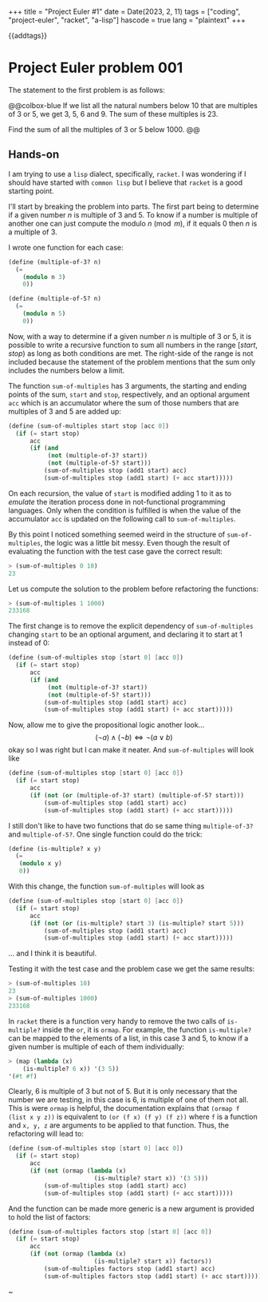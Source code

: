 +++
title = "Project Euler #1"
date = Date(2023, 2, 11)
tags = ["coding", "project-euler", "racket", "a-lisp"]
hascode = true
lang = "plaintext"
+++

{{addtags}}

# Project Euler problem 001

The statement to the first problem is as follows:

@@colbox-blue
If we list all the natural numbers below 10 that are multiples of 3 or 5, we get 3, 5, 6 and 9. The sum of these multiples is 23.

Find the sum of all the multiples of 3 or 5 below 1000.
@@

## Hands-on

I am trying to use a `lisp` dialect, specifically, `racket`. I was wondering if I should have started with `common lisp` but I believe that `racket` is a good starting point.

I'll start by breaking the problem into parts. The first part being to determine if a given number $n$ is multiple of 3 and 5. To know if a number is multiple of another one can just compute the modulo $n \pmod m$, if it equals 0 then $n$ is a multiple of $3$.

I wrote one function for each case:

```scheme
(define (multiple-of-3? n)
  (= 
    (modulo n 3)
    0))

(define (multiple-of-5? n) 
  (=
    (modulo n 5)
    0))
```

Now, with a way to determine if a given number $n$ is multiple of 3 or 5, it is possible to write a recursive function to sum all numbers in the range $[start,stop)$ as long as both conditions are met. The right-side of the range is not included because the statement of the problem mentions that the sum only includes the numbers below a limit.

The function `sum-of-multiples` has 3 arguments, the starting and ending points of the sum, `start` and `stop`, respectively, and an optional argument `acc` which is an accumulator where the sum of those numbers that are multiples of 3 and 5 are added up:

```scheme
(define (sum-of-multiples start stop [acc 0])
  (if (= start stop)
      acc
      (if (and
           (not (multiple-of-3? start))
           (not (multiple-of-5? start)))
          (sum-of-multiples stop (add1 start) acc)
          (sum-of-multiples stop (add1 start) (+ acc start)))))
```

On each recursion, the value of `start` is modified adding 1 to it as to *emulate* the iteration process done in not-functional programming languages. Only when the condition is fulfilled is when the value of the accumulator `acc` is updated on the following call to `sum-of-multiples`.

By this point I noticed something seemed weird in the structure of `sum-of-multiples`, the logic was a little bit messy. Even though the result of evaluating the function with the test case gave the correct result:

```scheme
> (sum-of-multiples 0 10)
23
```

Let us compute the solution to the problem before refactoring the functions:

```scheme
> (sum-of-multiples 1 1000)
233168
```

The first change is to remove the explicit dependency of `sum-of-multiples` changing `start` to be an optional argument, and declaring it to start at 1 instead of 0:

```scheme
(define (sum-of-multiples stop [start 0] [acc 0])
  (if (= start stop)
      acc
      (if (and
           (not (multiple-of-3? start))
           (not (multiple-of-5? start)))
          (sum-of-multiples stop (add1 start) acc)
          (sum-of-multiples stop (add1 start) (+ acc start)))))
```

Now, allow me to give the propositional logic another look...
$$
(\neg a) \land (\neg b) \Leftrightarrow \neg (a \lor b)
$$
okay so I was right but I can make it neater. And `sum-of-multiples` will look like

```scheme
(define (sum-of-multiples stop [start 0] [acc 0])
  (if (= start stop)
      acc
      (if (not (or (multiple-of-3? start) (multiple-of-5? start)))
          (sum-of-multiples stop (add1 start) acc)
          (sum-of-multiples stop (add1 start) (+ acc start)))))
```

I still don't like to have two functions that do se same thing `multiple-of-3?` and `multiple-of-5?`. One single function could do the trick:

```scheme
(define (is-multiple? x y)
  (=
   (modulo x y)
   0))
```

With this change, the function `sum-of-multiples` will look as

```scheme
(define (sum-of-multiples stop [start 0] [acc 0])
  (if (= start stop)
      acc
      (if (not (or (is-multiple? start 3) (is-multiple? start 5)))
          (sum-of-multiples stop (add1 start) acc)
          (sum-of-multiples stop (add1 start) (+ acc start)))))
```

... and I think it is beautiful.

Testing it with the test case and the problem case we get the same results:

```scheme
> (sum-of-multiples 10)
23
> (sum-of-multiples 1000)
233168
```

In `racket` there is a function very handy to remove the two calls of `is-multiple?` inside the `or`, it is `ormap`. For example, the function `is-multiple?` can be mapped to the elements of a list, in this case 3 and 5, to know if a given number is multiple of each of them individually:

```scheme
> (map (lambda (x)
	(is-multiple? 6 x)) '(3 5))
'(#t #f)
```

Clearly, 6 is multiple of 3 but not of 5. But it is only necessary that the number we are testing, in this case is 6, is multiple of one of them not all. This is were `ormap` is helpful, the documentation explains that `(ormap f (list x y z))` is equivalent to `(or (f x) (f y) (f z))` where `f` is a function and `x, y, z` are arguments to be applied to that function. Thus, the refactoring will lead to:

```scheme
(define (sum-of-multiples stop [start 0] [acc 0])
  (if (= start stop)
      acc
      (if (not (ormap (lambda (x)
                        (is-multiple? start x)) '(3 5)))
          (sum-of-multiples stop (add1 start) acc)
          (sum-of-multiples stop (add1 start) (+ acc start)))))
```

And the function can be made more generic is a new argument is provided to hold the list of factors:

```scheme
(define (sum-of-multiples factors stop [start 0] [acc 0])
  (if (= start stop)
      acc
      (if (not (ormap (lambda (x)
                        (is-multiple? start x)) factors))
          (sum-of-multiples factors stop (add1 start) acc)
          (sum-of-multiples factors stop (add1 start) (+ acc start)))))
```

~
